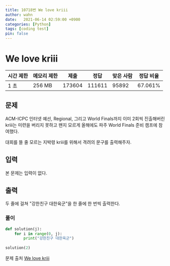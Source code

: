 ```yaml
---
title: 10718번 We love kriii
author: wahn
date:   2021-06-14 02:59:00 +0900
categories: [Python]
tags: [coding test]
pin: false
---
```


# We love kriii

|시간 제한|메모리 제한|제출|정답|맞은 사람|정답 비율|
|---|---|---|---|---|---|
|1 초|256 MB|173604|111611|95892|67.061%|

## 문제

ACM-ICPC 인터넷 예선, Regional, 그리고 World Finals까지 이미 2회씩 진출해버린 kriii는 미련을 버리지 못하고 왠지 모르게 올해에도 파주 World Finals 준비 캠프에 참여했다.  


대회를 뜰 줄 모르는 지박령 kriii를 위해서 격려의 문구를 출력해주자.  



## 입력

본 문제는 입력이 없다.

## 출력

두 줄에 걸쳐 "강한친구 대한육군"을 한 줄에 한 번씩 출력한다.
  

  
### 풀이  
 
```python
def solution(j):
    for i in range(0, j):
        print("강한친구 대한육군")
        
solution(2)
 ```

  
문제 출처 [We love kriii]  

[We love kriii]: https://www.acmicpc.net/problem/10718

 